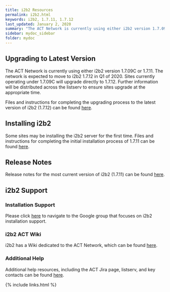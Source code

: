 ```yaml
---
title: i2b2 Resources
permalink: i2b2.html
keywords: i2b2, 1.7.11, 1.7.12
last_updated: January 2, 2020
summary: "The ACT Network is currently using either i2b2 version 1.7.09C (Waves 1-4) or 1.7.11 (Wave 5). Version 1.7.12 is currently being tested with SHRINE 2.0. Once this testing is complete, the network will move to i2b2 1.7.12 in Q1 of 2020. Sites currently operating under 1.7.09C will upgrade directly to 1.7.12."
sidebar: mydoc_sidebar
folder: mydoc
---
```


## Upgrading to Latest Version
The ACT Network is currently using either i2b2 version 1.7.09C or 1.7.11. The network is expected to move to i2b2 1.7.12 in Q1 of 2020. Sites currently operating under 1.7.09C will upgrade directly to 1.7.12. Further information will be distributed across the listserv to ensure sites upgrade at the appropriate time.

Files and instructions for completing the upgrading process to the latest version of i2b2 (1.7.12) can be found [here](https://community.i2b2.org/wiki/display/RM/Upgrade+to+latest+version).

## Installing i2b2
Some sites may be installing the i2b2 server for the first time. Files and instructions for completing the initial installation process of 1.7.11 can be found [here](https://community.i2b2.org/wiki/display/getstarted/i2b2+Installation+Guide).

## Release Notes
Release notes for the most current version of i2b2 (1.7.11) can be found [here](https://www.i2b2.org/software/releaseNotes_current.pdf).

## i2b2 Support
### Installation Support
Please click [here](https://groups.google.com/forum/#!forum/i2b2-install-help) to navigate to the Google group that focuses on i2b2 installation support. 

### i2b2 ACT Wiki
i2b2 has a Wiki dedicated to the ACT Network, which can be found [here](https://community.i2b2.org/wiki/display/ACT/Accrual+to+Clinical+Trials+i2b2+Community+Wiki).

### Additional Help
Additional help resources, including the ACT Jira page, listserv, and key contacts can be found [here](/help).

{% include links.html %}
